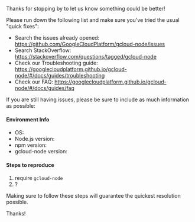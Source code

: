 Thanks for stopping by to let us know something could be better!

Please run down the following list and make sure you've tried the usual "quick fixes":

  - Search the issues already opened: https://github.com/GoogleCloudPlatform/gcloud-node/issues
  - Search StackOverflow: https://stackoverflow.com/questions/tagged/gcloud-node
  - Check our Troubleshooting guide: https://googlecloudplatform.github.io/gcloud-node/#/docs/guides/troubleshooting
  - Check our FAQ: https://googlecloudplatform.github.io/gcloud-node/#/docs/guides/faq
  
If you are still having issues, please be sure to include as much information as possible:

#### Environment Info

  - OS: 
  - Node.js version: 
  - npm version: 
  - gcloud-node version: 

#### Steps to reproduce

  1. require `gcloud-node`
  2. ?

Making sure to follow these steps will guarantee the quickest resolution possible.

Thanks!
